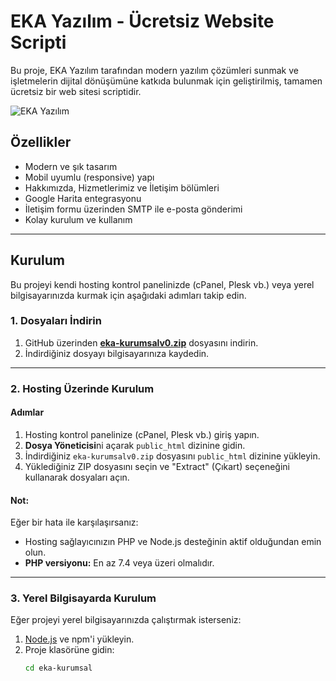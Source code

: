 # EKA Yazılım - Ücretsiz Website Scripti

Bu proje, EKA Yazılım tarafından modern yazılım çözümleri sunmak ve işletmelerin dijital dönüşümüne katkıda bulunmak için geliştirilmiş, tamamen ücretsiz bir web sitesi scriptidir.

![EKA Yazılım](https://ekabilisim.com/screenshots/home.png)

## **Özellikler**
- Modern ve şık tasarım
- Mobil uyumlu (responsive) yapı
- Hakkımızda, Hizmetlerimiz ve İletişim bölümleri
- Google Harita entegrasyonu
- İletişim formu üzerinden SMTP ile e-posta gönderimi
- Kolay kurulum ve kullanım

---

## **Kurulum**

Bu projeyi kendi hosting kontrol panelinizde (cPanel, Plesk vb.) veya yerel bilgisayarınızda kurmak için aşağıdaki adımları takip edin.

### **1. Dosyaları İndirin**
1. GitHub üzerinden [**eka-kurumsalv0.zip**](https://github.com/ekayazilim/react-ucretsiz-website-scripti/releases) dosyasını indirin.
2. İndirdiğiniz dosyayı bilgisayarınıza kaydedin.

---

### **2. Hosting Üzerinde Kurulum**

#### **Adımlar**
1. Hosting kontrol panelinize (cPanel, Plesk vb.) giriş yapın.
2. **Dosya Yöneticisi**ni açarak `public_html` dizinine gidin.
3. İndirdiğiniz `eka-kurumsalv0.zip` dosyasını `public_html` dizinine yükleyin.
4. Yüklediğiniz ZIP dosyasını seçin ve "Extract" (Çıkart) seçeneğini kullanarak dosyaları açın.

#### **Not:**
Eğer bir hata ile karşılaşırsanız:
- Hosting sağlayıcınızın PHP ve Node.js desteğinin aktif olduğundan emin olun.
- **PHP versiyonu:** En az 7.4 veya üzeri olmalıdır.

---

### **3. Yerel Bilgisayarda Kurulum**

Eğer projeyi yerel bilgisayarınızda çalıştırmak isterseniz:
1. [Node.js](https://nodejs.org/) ve npm'i yükleyin.
2. Proje klasörüne gidin:
   ```bash
   cd eka-kurumsal
